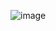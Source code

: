 
![image](https://user-images.githubusercontent.com/113373212/198815941-c0f59842-46bd-4c4e-92a7-4676d8a87668.png)
